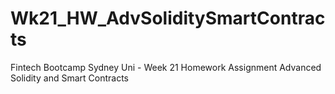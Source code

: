 # Wk21_HW_AdvSoliditySmartContracts
Fintech Bootcamp Sydney Uni - Week 21 Homework Assignment Advanced Solidity and Smart Contracts

